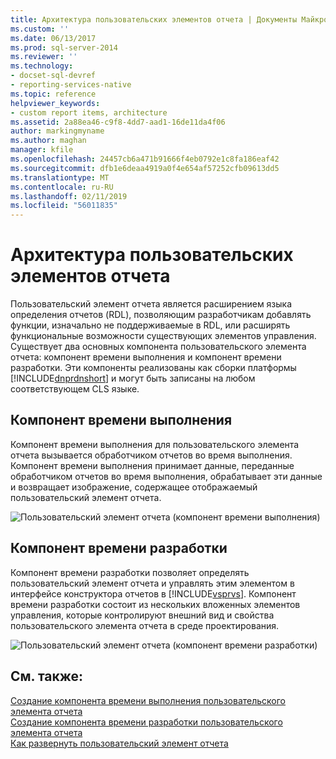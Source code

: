 ```yaml
---
title: Архитектура пользовательских элементов отчета | Документы Майкрософт
ms.custom: ''
ms.date: 06/13/2017
ms.prod: sql-server-2014
ms.reviewer: ''
ms.technology:
- docset-sql-devref
- reporting-services-native
ms.topic: reference
helpviewer_keywords:
- custom report items, architecture
ms.assetid: 2a88ea46-c9f8-4dd7-aad1-16de11da4f06
author: markingmyname
ms.author: maghan
manager: kfile
ms.openlocfilehash: 24457cb6a471b91666f4eb0792e1c8fa186eaf42
ms.sourcegitcommit: dfb1e6deaa4919a0f4e654af57252cfb09613dd5
ms.translationtype: MT
ms.contentlocale: ru-RU
ms.lasthandoff: 02/11/2019
ms.locfileid: "56011835"
---
```

# <a name="custom-report-item-architecture"></a>Архитектура пользовательских элементов отчета
  Пользовательский элемент отчета является расширением языка определения отчетов (RDL), позволяющим разработчикам добавлять функции, изначально не поддерживаемые в RDL, или расширять функциональные возможности существующих элементов управления. Существует два основных компонента пользовательского элемента отчета: компонент времени выполнения и компонент времени разработки. Эти компоненты реализованы как сборки платформы [!INCLUDE[dnprdnshort](../../includes/dnprdnshort-md.md)] и могут быть записаны на любом соответствующем CLS языке.  
  
## <a name="the-run-time-component"></a>Компонент времени выполнения  
 Компонент времени выполнения для пользовательского элемента отчета вызывается обработчиком отчетов во время выполнения. Компонент времени выполнения принимает данные, переданные обработчиком отчетов во время выполнения, обрабатывает эти данные и возвращает изображение, содержащее отображаемый пользовательский элемент отчета.  
  
 ![Пользовательский элемент отчета (компонент времени выполнения)](../../../2014/reporting-services/media/customreportitemrun-timecomponentarchitecture.gif "Пользовательский элемент отчета (компонент времени выполнения)")  
  
## <a name="the-design-time-component"></a>Компонент времени разработки  
 Компонент времени разработки позволяет определять пользовательский элемент отчета и управлять этим элементом в интерфейсе конструктора отчетов в [!INCLUDE[vsprvs](../../includes/vsprvs-md.md)]. Компонент времени разработки состоит из нескольких вложенных элементов управления, которые контролируют внешний вид и свойства пользовательского элемента отчета в среде проектирования.  
  
 ![Пользовательский элемент отчета (компонент времени разработки)](../../../2014/reporting-services/media/customreportitemdesign-timecomponentarchitecture.gif "Пользовательский элемент отчета (компонент времени разработки)")  
  
## <a name="see-also"></a>См. также:  
 [Создание компонента времени выполнения пользовательского элемента отчета](../custom-report-items/creating-a-custom-report-item-run-time-component.md)   
 [Создание компонента времени разработки пользовательского элемента отчета](../custom-report-items/creating-a-custom-report-item-design-time-component.md)   
 [Как развернуть пользовательский элемент отчета](../custom-report-items/how-to-deploy-a-custom-report-item.md)  
  
  
